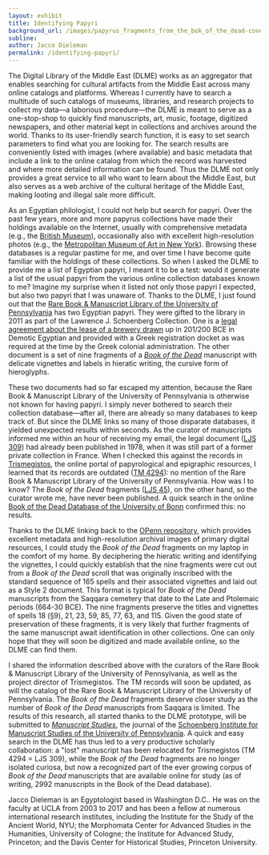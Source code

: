 ```yaml
---
layout: exhibit
title: Identifying Papyri
background_url: /images/papyrus_fragments_from_the_bok_of_the_dead-cover-1200x800.jpg
subline:
author: Jacco Dieleman
permalink: /identifying-papyri/
---
```

The Digital Library of the Middle East (DLME) works as an aggregator that enables searching for cultural artifacts from the Middle East across many online catalogs and platforms. Whereas I currently have to search a multitude of such catalogs of museums, libraries, and research projects to collect my data—a laborious procedure—the DLME is meant to serve as a one-stop-shop to quickly find manuscripts, art, music, footage, digitized newspapers, and other material kept in collections and archives around the world. Thanks to its user-friendly search function, it is easy to set search parameters to find what you are looking for. The search results are conveniently listed with images (where available) and basic metadata that include a link to the online catalog from which the record was harvested and where more detailed information can be found. Thus the DLME not only provides a great service to all who want to learn about the Middle East, but also serves as a web archive of the cultural heritage of the Middle East, making looting and illegal sale more difficult.

As an Egyptian philologist, I could not help but search for papyri. Over the past few years, more and more papyrus collections have made their holdings available on the Internet, usually with comprehensive metadata (e.g., the [British Museum](http://www.britishmuseum.org/research/collection_online/search.aspx)), occasionally also with excellent high-resolution photos (e.g., the [Metropolitan Museum of Art in New York](https://www.metmuseum.org/art/collection)). Browsing these databases is a regular pastime for me, and over time I have become quite familiar with the holdings of these collections. So when I asked the DLME to provide me a list of Egyptian papyri, I meant it to be a test: would it generate a list of the usual papyri from the various online collection databases known to me? Imagine my surprise when it listed not only those papyri I expected, but also two papyri that I was unaware of. Thanks to the DLME, I just found out that the [Rare Book & Manuscript Library of the University of Pennsylvania](http://www.library.upenn.edu/kislak/) has two Egyptian papyri. They were gifted to the library in 2011 as part of the Lawrence J. Schoenberg Collection. One is a [legal agreement about the lease of a brewery drawn](https://spotlight.dlme.clir.org/library/catalog/penn_5004800) up in 201/200 BCE in Demotic Egyptian and provided with a Greek registration docket as was required at the time by the Greek colonial administration. The other document is a set of nine fragments of a [*Book of the Dead*](https://spotlight.dlme.clir.org/library/catalog/penn_ljs45) manuscript with delicate vignettes and labels in hieratic writing, the cursive form of hieroglyphs.

These two documents had so far escaped my attention, because the Rare Book & Manuscript Library of the University of Pennsylvania is otherwise not known for having papyri. I simply never bothered to search their collection database—after all, there are already so many databases to keep track of. But since the DLME links so many of those disparate databases, it yielded unexpected results within seconds. As the curator of manuscripts informed me within an hour of receiving my email, the legal document ([LJS 309](http://dla.library.upenn.edu/dla/medren/record.html?q=ljs%20309&id=MEDREN_9950048003503681&)) had already been published in 1978, when it was still part of a former private collection in France. When I checked this against the records in [Trismegistos](http://www.trismegistos.org), the online portal of papyrological and epigraphic resources, I learned that its records are outdated ([TM 4294](http://www.trismegistos.org/tm/detail.php?quick=4294)): no mention of the Rare Book & Manuscript Library of the University of Pennsylvania. How was I to know? The *Book of the Dead* fragments ([LJS 45](http://dla.library.upenn.edu/dla/medren/record.html?q=ljs%2045&id=MEDREN_9950052943503681&)), on the other hand, so the curator wrote me, have never been published. A quick search in the online [Book of the Dead Database of the University of Bonn](http://totenbuch.awk.nrw.de) confirmed this: no results.

Thanks to the DLME linking back to the [OPenn repository](http://openn.library.upenn.edu/Data/0001/html/ljs45.html), which provides excellent metadata and high-resolution archival images of primary digital resources, I could study the *Book of the Dead* fragments on my laptop in the comfort of my home. By deciphering the hieratic writing and identifying the vignettes, I could quickly establish that the nine fragments were cut out from a *Book of the Dead* scroll that was originally inscribed with the standard sequence of 165 spells and their associated vignettes and laid out as a Style 2 document. This format is typical for *Book of the Dead* manuscripts from the Saqqara cemetery that date to the Late and Ptolemaic periods (664-30 BCE). The nine fragments preserve the titles and vignettes of spells 18 (§9), 21, 23, 59, 85, 77, 63, and 115. Given the good state of preservation of these fragments, it is very likely that further fragments of the same manuscript await identification in other collections. One can only hope that they will soon be digitized and made available online, so the DLME can find them.

I shared the information described above with the curators of the Rare Book & Manuscript Library of the University of Pennsylvania, as well as the project director of Trismegistos. The TM records will soon be updated, as will the catalog of the Rare Book & Manuscript Library of the University of Pennsylvania. The *Book of the Dead* fragments deserve closer study as the number of *Book of the Dead* manuscripts from Saqqara is limited. The results of this research, all started thanks to the DLME prototype, will be submitted to [*Manuscript Studies*](https://mss.pennpress.org/home/), the journal of the [Schoenberg Institute for Manuscript Studies of the University of Pennsylvania](https://schoenberginstitute.org). A quick and easy search in the DLME has thus led to a very productive scholarly collaboration: a "lost" manuscript has been relocated for Trismegistos (TM 4294 = LJS 309), while the *Book of the Dead* fragments are no longer isolated curiosa, but now a recognized part of the ever growing corpus of *Book of the Dead* manuscripts that are available online for study (as of writing, 2992 manuscripts in the Book of the Dead database).

Jacco Dieleman is an Egyptologist based in Washington D.C.. He was on the faculty at UCLA from 2003 to 2017 and has been a fellow at numerous international research institutes, including the Institute for the Study of the Ancient World, NYU; the Morphomata Center for Advanced Studies in the Humanities, University of Cologne; the Institute for Advanced Study, Princeton; and the Davis Center for Historical Studies, Princeton University.
